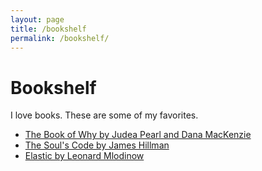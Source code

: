 ```yaml
---
layout: page
title: /bookshelf
permalink: /bookshelf/
---
```


# Bookshelf
I love books. These are some of my favorites.
<br />

- [The Book of Why by Judea Pearl and Dana MacKenzie](https://www.amazon.com/Book-Why-Science-Cause-Effect/dp/046509760X)
- [The Soul's Code by James Hillman](https://www.amazon.com/Souls-Code-Search-Character-Calling/dp/0399180141/ref=sr_1_1?keywords=the+soul%27s+code&qid=1571093820&s=books&sr=1-1)
- [Elastic by Leonard Mlodinow](https://www.amazon.com/Elastic-Flexible-Thinking-Time-Change/dp/1101870923)

